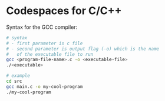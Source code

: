 # Codespaces for C/C++

Syntax for the GCC compiler:
```bash
# syntax
# - first parameter is c file
# - second parameter is output flag (-o) which is the name
#   of the executable file to run
gcc <program-file-name>.c -o <executable-file>
./<executable>

# example
cd src
gcc main.c -o my-cool-program
./my-cool-program
```
